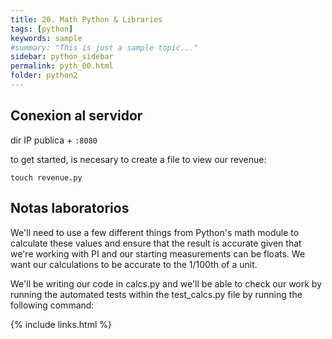 ```yaml
---
title: 20. Math Python & Libraries
tags: [python]
keywords: sample
#summary: "This is just a sample topic..."
sidebar: python_sidebar
permalink: pyth_00.html
folder: python2
---
```



## Conexion al servidor 

dir IP publica + ```:8080```


to get started, is necesary to create a file to view our revenue:
```
touch revenue.py
```

## Notas laboratorios

We'll need to use a few different things from Python's math module to calculate these values and ensure that the result is accurate given that we're working with PI and our starting measurements can be floats. We want our calculations to be accurate to the 1/100th of a unit.

We'll be writing our code in calcs.py and we'll be able to check our work by running the automated tests within the test_calcs.py file by running the following command:

{% include links.html %}